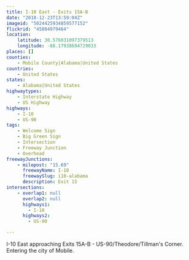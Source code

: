 ```yaml
---
title: I-10 East - Exits 15A-B
date: "2018-12-23T13:59:04Z"
imageid: "5024425934859577152"
flickrid: "45804979464"
location:
    latitude: 30.576031097379513
    longitude: -88.17938694729033
places: []
counties:
    - Mobile County|Alabama|United States
countries:
    - United States
states:
    - Alabama|United States
highwaytypes:
    - Interstate Highway
    - US Highway
highways:
    - I-10
    - US-90
tags:
    - Welcome Sign
    - Big Green Sign
    - Intersection
    - Freeway Junction
    - Overhead
freewayJunctions:
    - milepost: "15.69"
      freewayName: I-10
      freewaySlug: i10-alabama
      description: Exit 15
intersections:
    - overlap1: null
      overlap2: null
      highways1:
        - I-10
      highways2:
        - US-90

---
```

I-10 East approaching Exits 15A-B - US-90/Theodore/Tillman's Corner.  Entering the city of Mobile.
